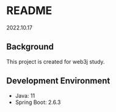 # README

2022.10.17

## Background
This project is created for web3j study. 

## Development Environment
- Java: 11
- Spring Boot: 2.6.3
